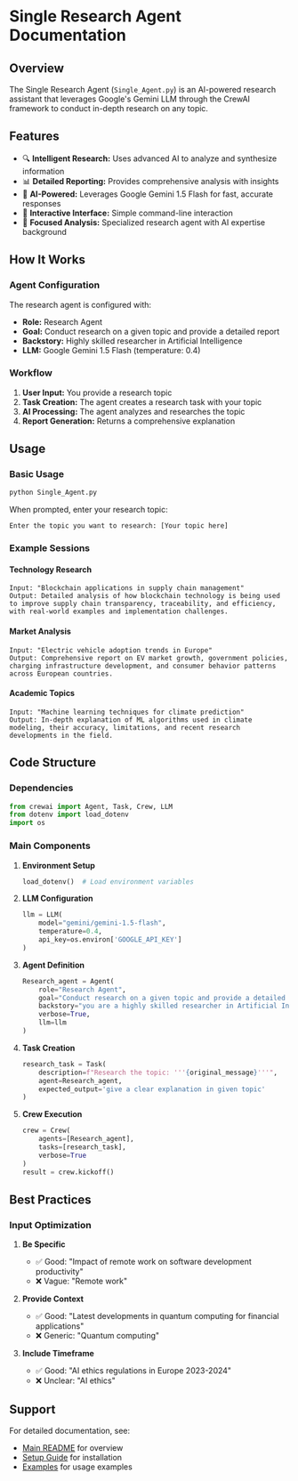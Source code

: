 # Single Research Agent Documentation

## Overview

The Single Research Agent (`Single_Agent.py`) is an AI-powered research assistant that leverages Google's Gemini LLM through the CrewAI framework to conduct in-depth research on any topic.

## Features

- 🔍 **Intelligent Research:** Uses advanced AI to analyze and synthesize information
- 📊 **Detailed Reporting:** Provides comprehensive analysis with insights
- 🤖 **AI-Powered:** Leverages Google Gemini 1.5 Flash for fast, accurate responses
- 💬 **Interactive Interface:** Simple command-line interaction
- 🎯 **Focused Analysis:** Specialized research agent with AI expertise background

## How It Works

### Agent Configuration

The research agent is configured with:
- **Role:** Research Agent
- **Goal:** Conduct research on a given topic and provide a detailed report
- **Backstory:** Highly skilled researcher in Artificial Intelligence
- **LLM:** Google Gemini 1.5 Flash (temperature: 0.4)

### Workflow

1. **User Input:** You provide a research topic
2. **Task Creation:** The agent creates a research task with your topic
3. **AI Processing:** The agent analyzes and researches the topic
4. **Report Generation:** Returns a comprehensive explanation

## Usage

### Basic Usage

```bash
python Single_Agent.py
```

When prompted, enter your research topic:

```
Enter the topic you want to research: [Your topic here]
```

### Example Sessions

#### Technology Research
```
Input: "Blockchain applications in supply chain management"
Output: Detailed analysis of how blockchain technology is being used to improve supply chain transparency, traceability, and efficiency, with real-world examples and implementation challenges.
```

#### Market Analysis
```
Input: "Electric vehicle adoption trends in Europe"
Output: Comprehensive report on EV market growth, government policies, charging infrastructure development, and consumer behavior patterns across European countries.
```

#### Academic Topics
```
Input: "Machine learning techniques for climate prediction"
Output: In-depth explanation of ML algorithms used in climate modeling, their accuracy, limitations, and recent research developments in the field.
```

## Code Structure

### Dependencies

```python
from crewai import Agent, Task, Crew, LLM
from dotenv import load_dotenv
import os
```

### Main Components

1. **Environment Setup**
   ```python
   load_dotenv()  # Load environment variables
   ```

2. **LLM Configuration**
   ```python
   llm = LLM(
       model="gemini/gemini-1.5-flash",
       temperature=0.4,
       api_key=os.environ['GOOGLE_API_KEY']
   )
   ```

3. **Agent Definition**
   ```python
   Research_agent = Agent(
       role="Research Agent",
       goal="Conduct research on a given topic and provide a detailed report.",
       backstory="you are a highly skilled researcher in Artificial Intelligence.",
       verbose=True,
       llm=llm
   )
   ```

4. **Task Creation**
   ```python
   research_task = Task(
       description=f"Research the topic: '''{original_message}'''",
       agent=Research_agent,
       expected_output='give a clear explanation in given topic'
   )
   ```

5. **Crew Execution**
   ```python
   crew = Crew(
       agents=[Research_agent],
       tasks=[research_task],
       verbose=True
   )
   result = crew.kickoff()
   ```

## Best Practices

### Input Optimization

1. **Be Specific**
   - ✅ Good: "Impact of remote work on software development productivity"
   - ❌ Vague: "Remote work"

2. **Provide Context**
   - ✅ Good: "Latest developments in quantum computing for financial applications"
   - ❌ Generic: "Quantum computing"

3. **Include Timeframe**
   - ✅ Good: "AI ethics regulations in Europe 2023-2024"
   - ❌ Unclear: "AI ethics"

## Support

For detailed documentation, see:
- [Main README](README.md) for overview
- [Setup Guide](SETUP.md) for installation
- [Examples](EXAMPLES.md) for usage examples